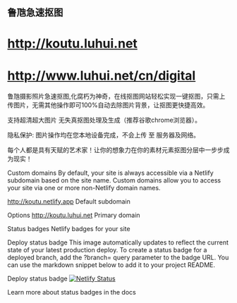 
## 鲁虺急速抠图 


# http://koutu.luhui.net

# http://www.luhui.net/cn/digital



鲁虺摄影照片急速抠图,化腐朽为神奇，在线抠图网站轻松实现一键抠图，只需上传图片，无需其他操作即可100%自动去除图片背景，让抠图更快捷高效。

 支持超清超大图片 无失真抠图处理及生成（推荐谷歌chrome浏览器）。

 隐私保护: 图片操作均在您本地设备完成，不会上传 至 服务器及网络。

 每个人都是具有天赋的艺术家！让你的想象力在你的素材元素抠图分层中一步步成为现实！
 
 
 
 Custom domains
By default, your site is always accessible via a Netlify subdomain based on the site name. Custom domains allow you to access your site via one or more non-Netlify domain names.

http://koutu.netlify.app
Default subdomain

Options
http://koutu.luhui.net
Primary domain
 
 
 Status badges
Netlify badges for your site

Deploy status badge
This image automatically updates to reflect the current state of your latest production deploy. To create a status badge for a deployed branch, add the ?branch= query parameter to the badge URL. You can use the markdown snippet below to add it to your project README.

Deploy status badge
[![Netlify Status](https://api.netlify.com/api/v1/badges/299a6958-d14e-4a55-9f6c-a30e577c7c3c/deploy-status)](https://app.netlify.com/sites/koutu/deploys)

Learn more about status badges in the docs
 
 
 
 
 
 
 
